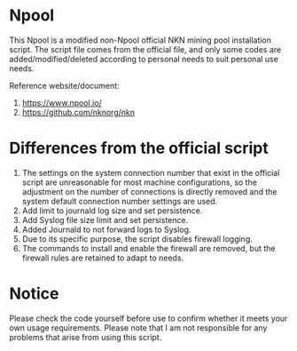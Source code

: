 # Npool
This Npool is a modified non-Npool official NKN mining pool installation script.
The script file comes from the official file, and only some codes are added/modified/deleted according to personal needs to suit personal use needs.

Reference website/document:
1. https://www.npool.io/
2. https://github.com/nknorg/nkn

# Differences from the official script
1. The settings on the system connection number that exist in the official script are unreasonable for most machine configurations, so the adjustment on the number of connections is directly removed and the system default connection number settings are used.
2. Add limit to journald log size and set persistence.
3. Add Syslog file size limit and set persistence.
4. Added Journald to not forward logs to Syslog.
5. Due to its specific purpose, the script disables firewall logging.
6. The commands to install and enable the firewall are removed, but the firewall rules are retained to adapt to needs.

# Notice
Please check the code yourself before use to confirm whether it meets your own usage requirements.
Please note that I am not responsible for any problems that arise from using this script.
